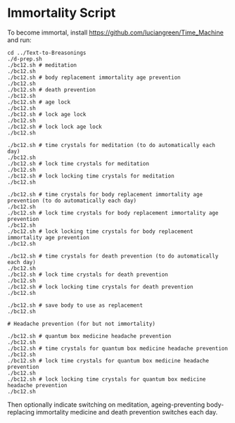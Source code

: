 # Immortality Script

To become immortal, install <a href="https://github.com/luciangreen/Time_Machine">https://github.com/luciangreen/Time_Machine</a> and run:

```
cd ../Text-to-Breasonings
./d-prep.sh
./bc12.sh # meditation
./bc12.sh
./bc12.sh # body replacement immortality age prevention
./bc12.sh
./bc12.sh # death prevention
./bc12.sh
./bc12.sh # age lock
./bc12.sh
./bc12.sh # lock age lock
./bc12.sh
./bc12.sh # lock lock age lock
./bc12.sh

./bc12.sh # time crystals for meditation (to do automatically each day)
./bc12.sh
./bc12.sh # lock time crystals for meditation
./bc12.sh
./bc12.sh # lock locking time crystals for meditation
./bc12.sh

./bc12.sh # time crystals for body replacement immortality age prevention (to do automatically each day)
./bc12.sh
./bc12.sh # lock time crystals for body replacement immortality age prevention
./bc12.sh
./bc12.sh # lock locking time crystals for body replacement immortality age prevention
./bc12.sh

./bc12.sh # time crystals for death prevention (to do automatically each day)
./bc12.sh
./bc12.sh # lock time crystals for death prevention
./bc12.sh
./bc12.sh # lock locking time crystals for death prevention
./bc12.sh

./bc12.sh # save body to use as replacement
./bc12.sh

# Headache prevention (for but not immortality)

./bc12.sh # quantum box medicine headache prevention
./bc12.sh
./bc12.sh # time crystals for quantum box medicine headache prevention
./bc12.sh
./bc12.sh # lock time crystals for quantum box medicine headache prevention
./bc12.sh
./bc12.sh # lock locking time crystals for quantum box medicine headache prevention
./bc12.sh
```

Then optionally indicate switching on meditation, ageing-preventing body-replacing immortality medicine and death prevention switches each day.
